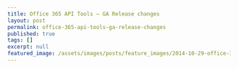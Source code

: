 ```yaml
---
title: Office 365 API Tools — GA Release changes
layout: post
permalink: office-365-api-tools-ga-release-changes
published: true
tags: []
excerpt: null
featured_image: /assets/images/posts/feature_images/2014-10-29-office-365-api-tools-ga-release-changes.jpg
---
```

